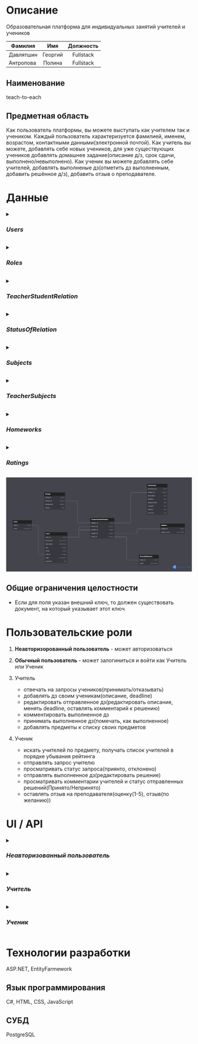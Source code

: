 # Описание
Образовательная платформа для индивидуальных занятий учителей и учеников 

|Фамилия | Имя | Должность |
| ------------------ | :---: | :-----------: | 
| Давлятшин | Георгий | Fullstack|
| Антропова| Полина | Fullstack| 
</p>

## Наименование
teach-to-each
## Предметная область
Как пользователь платформы, вы можете выступать как учителем так и учеником. Каждый пользователь характеризуется фамилией, именем, возрастом, контактными данными(электронной почтой). Как учитель вы можете, добавлять себе новых учеников, для уже существующих учеников добавлять домашнее задание(описание д/з, срок сдачи, выполнено/невыполнено). Как ученик вы можете добавлять себе учителей, добавлять выполненые дз(отметить дз выполненным, добавить решённое д/з), добавить отзыв о преподавателе.
# Данные

_<details><summary><h3>Users</h3></summary>_
  <p> 
Все пользователи платформы

| Название атрибута | Тип | Ограничения | PR | Внешний ключ для |
| ------------------ | :---: | :-----------: | :--: | :----------------: |
| user_id | int64 | >0, not null|  + | TeacherStudentRelation, TeacherSubjects   |
| first_name| string | not null, len>0, len<=32| | | |
| last_name | string | not null, len>0, len<=32| | |
| age | int64 | not null| | |
| email | string | | | |
| role_id | int64 | one of the Roles.role_id | | |
| login | string | not null, len>0, len<32, unique| | |
| password | string |not null | | |
</p>
</details>

_<details><summary><h3>Roles</h3></summary>_
  <p> 
Предметы

| Название атрибута | Тип | Ограничения | PR | Внешний ключ для |
| ------------------ | :---: | :-----------: | :--: | :----------------: |
| role_id | int64 | >0, not null| + | Users |
| name | string | not null, len>0, len<32| | | |
</p>
</details>

_<details><summary><h3>TeacherStudentRelation</h3></summary>_
  <p> 
Отношения учитель-ученик

| Название атрибута | Тип | Ограничения | PR | Внешний ключ для |
| ------------------ | :---: | :-----------: | :--: | :----------------: |
| relation_id | int64 | >0, not null|  + | Homeworks, Ratings |
| teacher_id | int64 | >0, not null, one of the Users.user_id| | | |
| student_id | int64 | >0, not null, one of the Users.user_id| | |
| subject_id | int64 | >0, not null, one of the Subjects.subject_id| | |
| status_id | int64 | >0, not null, one of the StatusOfRelations.status_id | | |
</p>
</details>

_<details><summary><h3>StatusOfRelation</h3></summary>_
  <p> 
Предметы

| Название атрибута | Тип | Ограничения | PR | Внешний ключ для |
| ------------------ | :---: | :-----------: | :--: | :----------------: |
| status_id | int64 | >0, not null|  + | TeacherStudentRelation  |
| name | string | not null, len>0, len<32| | | |
</p>
</details>

_<details><summary><h3>Subjects</h3></summary>_
  <p> 
Предметы

| Название атрибута | Тип | Ограничения | PR | Внешний ключ для |
| ------------------ | :---: | :-----------: | :--: | :----------------: |
| subject_id | int64 | >0, not null|  + | TeacherStudentRelation, TeacherSubjects  |
| name | string | not null, len>0, len<32| | | |
</p>
</details>

_<details><summary><h3>TeacherSubjects</h3></summary>_
  <p> 
Отношения учитель-предмет

| Название атрибута | Тип | Ограничения | PR | Внешний ключ для |
| ------------------ | :---: | :-----------: | :--: | :----------------: |
| relation_id | int64 | >0, not null|  + |  |
| teacher_id | int64 | >0, not null, one of the Users.user_id|   |  |
| subject_id | int64 | >0, not null, one of the Subjects.subject_id|   |  |
</p>
</details>

_<details><summary><h3>Homeworks</h3></summary>_
  <p> 
Домашние задания

| Название атрибута | Тип | Ограничения | PR | Внешний ключ для |
| ------------------ | :---: | :-----------: | :--: | :----------------: |
| homework_id | int64 | >0, not null|  + |  |
| relation_id | int64 | >0, not null, one of the TeacherStudentRelation.relation_id|  |  |
| desciption | string | not null, len>0| | | |
| deadline | DateTime | | | |
| solution_time | DateTime | | | |
| complete | bool | not null| | |
| solution | string | | | |
| comment | string | | | |
</p>
</details>

_<details><summary><h3>Ratings</h3></summary>_
  <p> 
Домашние задания

| Название атрибута | Тип | Ограничения | PR | Внешний ключ для |
| ------------------ | :---: | :-----------: | :--: | :----------------: |
| rating_id | int64 | >0, not null|  + |  |
| value | short | >0, <6, not null|  |  |
| review | string | len>0 | | | |
| relation_id | int64 |>0, not null, one of the TeacherStudentRelation.relation_id | | |
</p>
</details>

![1](https://github.com/GeorgeD615/teach-to-each/blob/main/TeachToEach/images/teach-to-each(DatabaseScheme).png)


## Общие ограничения целостности
  - Если для поля указан внешний ключ, то должен существовать документ, на который указывает этот ключ
# Пользовательские роли
1. **Неавторизорованный пользователь** - может авторизоваться
2. **Обычный пользователь** - может залогиниться и войти как Учитель или Ученик

1. Учитель
    *  отвечать на запросы учеников(принимать/отказывать)
    *  добавлять дз своим ученикам(описание, deadline)
    *  редактировать отправленное дз(редактировать описание, менять deadline, оставлять комментарий к решению) 
    *  комментировать выполненное дз
    *  принимать выполненное дз(помечать, как выполненное)
    *  добавлять предметы к списку своих предметов
2. Ученик
    *  искать учителей по предмету, получать список учителей в порядке убывания рейтинга
    *  отправлять запрос учителю
    *  просматривать статус запроса(приянто, отклонено)
    *  отправлять выполненное дз(редактировать решение)
    *  просматривать комментарии учителей и статус отправленных решений(Принято/Непринято)
    *  оставлять отзыв на преподавателя(оценку(1-5), отзыв(по желанию))
# UI / API 
_<details><summary><h3>Неавторизованный пользователь</h3></summary>_
![2](https://github.com/GeorgeD615/teach-to-each/blob/main/TeachToEach/images/%D0%A1%D0%BD%D0%B8%D0%BC%D0%BE%D0%BA%20%D1%8D%D0%BA%D1%80%D0%B0%D0%BD%D0%B0%20(136).png)
![9](https://github.com/GeorgeD615/teach-to-each/blob/main/TeachToEach/images/%D0%A1%D0%BD%D0%B8%D0%BC%D0%BE%D0%BA%20%D1%8D%D0%BA%D1%80%D0%B0%D0%BD%D0%B0%20(143).png)
![13](https://github.com/GeorgeD615/teach-to-each/blob/main/TeachToEach/images/%D0%A1%D0%BD%D0%B8%D0%BC%D0%BE%D0%BA%20%D1%8D%D0%BA%D1%80%D0%B0%D0%BD%D0%B0%20(148).png)
</details>

_<details><summary><h3>Учитель</h3></summary>_
![5](https://github.com/GeorgeD615/teach-to-each/blob/main/TeachToEach/images/%D0%A1%D0%BD%D0%B8%D0%BC%D0%BE%D0%BA%20%D1%8D%D0%BA%D1%80%D0%B0%D0%BD%D0%B0%20(139).png)
![6](https://github.com/GeorgeD615/teach-to-each/blob/main/TeachToEach/images/%D0%A1%D0%BD%D0%B8%D0%BC%D0%BE%D0%BA%20%D1%8D%D0%BA%D1%80%D0%B0%D0%BD%D0%B0%20(140).png)
![7](https://github.com/GeorgeD615/teach-to-each/blob/main/TeachToEach/images/%D0%A1%D0%BD%D0%B8%D0%BC%D0%BE%D0%BA%20%D1%8D%D0%BA%D1%80%D0%B0%D0%BD%D0%B0%20(141).png)
![11](https://github.com/GeorgeD615/teach-to-each/blob/main/TeachToEach/images/%D0%A1%D0%BD%D0%B8%D0%BC%D0%BE%D0%BA%20%D1%8D%D0%BA%D1%80%D0%B0%D0%BD%D0%B0%20(146).png)
![12](https://github.com/GeorgeD615/teach-to-each/blob/main/TeachToEach/images/%D0%A1%D0%BD%D0%B8%D0%BC%D0%BE%D0%BA%20%D1%8D%D0%BA%D1%80%D0%B0%D0%BD%D0%B0%20(147).png)
</details>

_<details><summary><h3>Ученик</h3></summary>_
![3](https://github.com/GeorgeD615/teach-to-each/blob/main/TeachToEach/images/%D0%A1%D0%BD%D0%B8%D0%BC%D0%BE%D0%BA%20%D1%8D%D0%BA%D1%80%D0%B0%D0%BD%D0%B0%20(137).png)
![4](https://github.com/GeorgeD615/teach-to-each/blob/main/TeachToEach/images/%D0%A1%D0%BD%D0%B8%D0%BC%D0%BE%D0%BA%20%D1%8D%D0%BA%D1%80%D0%B0%D0%BD%D0%B0%20(138).png)
![8](https://github.com/GeorgeD615/teach-to-each/blob/main/TeachToEach/images/%D0%A1%D0%BD%D0%B8%D0%BC%D0%BE%D0%BA%20%D1%8D%D0%BA%D1%80%D0%B0%D0%BD%D0%B0%20(142).png)
![10](https://github.com/GeorgeD615/teach-to-each/blob/main/TeachToEach/images/%D0%A1%D0%BD%D0%B8%D0%BC%D0%BE%D0%BA%20%D1%8D%D0%BA%D1%80%D0%B0%D0%BD%D0%B0%20(144).png)
</details>

# Технологии разработки
ASP.NET, EntityFarmework
## Язык программирования
С#, HTML, CSS, JavaScript
## СУБД
PostgreSQL
